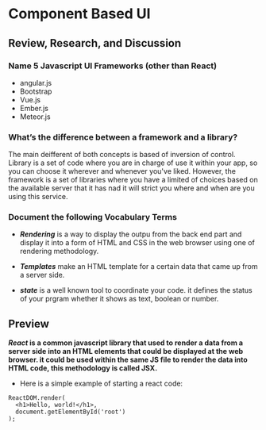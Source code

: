 # Component Based UI

## Review, Research, and Discussion

### Name 5 Javascript UI Frameworks (other than React)
- angular.js
- Bootstrap
- Vue.js
- Ember.js
- Meteor.js

### What’s the difference between a framework and a library?
The main deifferent of both concepts is based of inversion of control. Library is a set of code where you are in charge of use it within your app, so you can choose it wherever and whenever you've liked. However, the framework is a set of libraries where you have a limited of choices based on the available server that it has nad it will strict you where and when are you using this service.

### Document the following Vocabulary Terms
- **_Rendering_** is a way to display the outpu from the back end part and display it into a form of HTML and CSS in the web browser using  one of rendering methodology.

- **_Templates_** make an HTML template for a certain data that came up from a server side.

- **_state_** is a well known tool to coordinate your code. it defines the status of your prgram whether it shows as text, boolean or number.

## Preview

**_React_ is a common javascript library that used to render a data from a server side into an HTML elements that could be displayed at the web browser. it could be used within the same JS file to render the data into HTML code, this methodology is called JSX.**
- Here is a simple example of starting a react code:
```
ReactDOM.render(
  <h1>Hello, world!</h1>,
  document.getElementById('root')
);
```